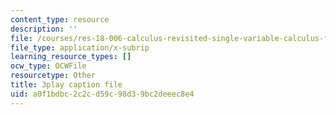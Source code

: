 ```yaml
---
content_type: resource
description: ''
file: /courses/res-18-006-calculus-revisited-single-variable-calculus-fall-2010/a0f1bdbc2c2cd59c98d39bc2deeec8e4_2f8CoFvB8uk.srt
file_type: application/x-subrip
learning_resource_types: []
ocw_type: OCWFile
resourcetype: Other
title: 3play caption file
uid: a0f1bdbc-2c2c-d59c-98d3-9bc2deeec8e4
---
```

